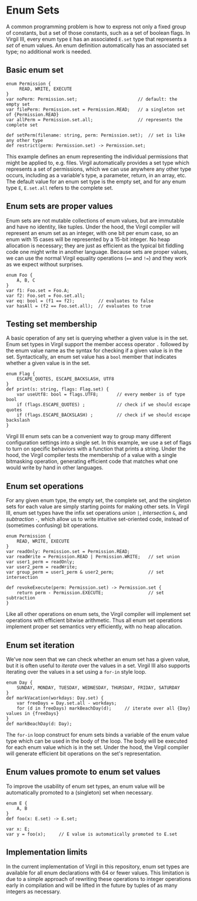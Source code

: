 # Enum Sets

A common programming problem is how to express not only a fixed group of constants, but a set of those constants, such as a set of boolean flags.
In Virgil III, every enum type `E` has an associated `E.set` type that represents a *set* of enum values.
An enum definition automatically has an associated set type; no additional work is needed.

## Basic enum set

```
enum Permission {
     READ, WRITE, EXECUTE
}
var noPerm: Permission.set;                       // default: the empty set
var filePerm: Permission.set = Permission.READ;   // a singleton set of {Permission.READ}
var allPerm = Permission.set.all;                 // represents the complete set

def setPerm(filename: string, perm: Permission.set);  // set is like any other type
def restrict(perm: Permission.set) -> Permission.set;
```

This example defines an enum representing the individual permissions that might be applied to, e.g. files.
Virgil automatically provides a set type which represents a set of permissions, which we can use anywhere any other type occurs, including as a variable's type, a parameter, return, in an array, etc.
The default value for an enum set type is the empty set, and for any enum type `E`, `E.set.all` refers to the complete set.

## Enum sets are proper values

Enum sets are not mutable collections of enum values, but are immutable and have no identity, like tuples.
Under the hood, the Virgil compiler will represent an enum set as an integer, with one bit per enum case, so an enum with 15 cases will be represented by a 15-bit integer.
No heap allocation is necessary; they are just as efficient as the typical bit fiddling code one might write in another language.
Because sets are proper values, we can use the normal Virgil equality operations (`==` and `!=`) and they work as we expect without surprises.

```
enum Foo {
    A, B, C
}
var f1: Foo.set = Foo.A;
var f2: Foo.set = Foo.set.all;
var eq: bool = (f1 == f2);         // evaluates to false
var hasAll = (f2 == Foo.set.all);  // evaluates to true
```

## Testing set membership

A basic operation of any set is querying whether a given value is in the set.
Enum set types in Virgil support the member access operator `.` followed by the enum value name as the syntax for checking if a given value is in the set.
Syntactically, an enum set value has a `bool` member that indicates whether a given value is in the set.

```
enum Flag {
    ESCAPE_QUOTES, ESCAPE_BACKSLASH, UTF8
}
def print(s: string, flags: Flag.set) {
    var useUtf8: bool = flags.UTF8;       // every member is of type bool
    if (flags.ESCAPE_QUOTES) ;            // check if we should escape quotes
    if (flags.ESCAPE_BACKSLASH) ;         // check if we should escape backslash
}
```

Virgil III enum sets can be a convenient way to group many different configuration settings into a single set.
In this example, we use a set of flags to turn on specific behaviors with a function that prints a string.
Under the hood, the Virgil compiler tests the membership of a value with a single bitmasking operation, generating efficient code that matches what one would write by hand in other languages.

## Enum set operations

For any given enum type, the empty set, the complete set, and the singleton sets for each value are simply starting points for making other sets.
In Virgil III, enum set types have the infix set operations *union* `|`, *intersection* `&`, and *subtraction* `-`, which allow us to write intuitive set-oriented code, instead of (sometimes confusing) bit operations.

```
enum Permission {
    READ, WRITE, EXECUTE
}
var readOnly: Permission.set = Permission.READ;
var readWrite = Permission.READ | Permission.WRITE;   // set union
var user1_perm = readOnly;
var user2_perm = readWrite;
var group_perm = user1_perm & user2_perm;             // set intersection

def revokeExecute(perm: Permission.set) -> Permission.set {
    return perm - Permission.EXECUTE;                 // set subtraction
}
```

Like all other operations on enum sets, the Virgil compiler will implement set operations with efficient bitwise arithmetic.
Thus all enum set operations implement proper set semantics very efficiently, with no heap allocation.

## Enum set iteration

We've now seen that we can check whether an enum set has a given value, but it is often useful to *iterate* over the values in a set.
Virgil III also supports iterating over the values in a set using a `for-in` style loop.

```
enum Day {
    SUNDAY, MONDAY, TUESDAY, WEDNESDAY, THURSDAY, FRIDAY, SATURDAY
}
def markVacation(workdays: Day.set) {
    var freeDays = Day.set.all - workdays;
    for (d in freeDays) markBeachDay(d);     // iterate over all {Day} values in {freeDays}
}
def markBeachDay(d: Day);
```

The `for-in` loop construct for enum sets binds a variable of the enum value type which can be used in the body of the loop.
The body will be executed for each enum value which is in the set.
Under the hood, the Virgil compiler will generate efficient bit operations on the set's representation.

## Enum values promote to enum set values

To improve the usability of enum set types, an enum value will be automatically promoted to a (singleton) set when necessary.

```
enum E {
    A, B
}
def foo(x: E.set) -> E.set;

var x: E;
var y = foo(x);     // E value is automatically promoted to E.set
```

## Implementation limits

In the current implementation of Virgil in this repository, enum set types are available for all enum declarations with 64 or fewer values.
This limitation is due to a simple approach of rewriting these operations to integer operations early in compilation and will be lifted in the future by tuples of as many integers as necessary.
